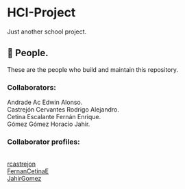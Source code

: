 # HCI-Project
Just another school project.

## 👥 People.
These are the people who build and maintain this repository.

### Collaborators:
Andrade Ac Edwin Alonso.  
Castrejón Cervantes Rodrigo Alejandro.  
Cetina Escalante Fernán Enrique.  
Gómez Gómez Horacio Jahir.  

### Collaborator profiles:
[]()  
[rcastrejon](https://github.com/rcastrejon)  
[FernanCetinaE](https://github.com/FernanCetinaE)  
[JahirGomez](https://github.com/JahirGomez)
